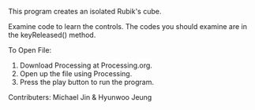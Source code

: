 This program creates an isolated Rubik's cube.

Examine code to learn the controls. The codes you should examine are in the keyReleased() method.

To Open File:
1. Download Processing at Processing.org.
2. Open up the file using Processing.
3. Press the play button to run the program.

Contributers:
Michael Jin & Hyunwoo Jeung
